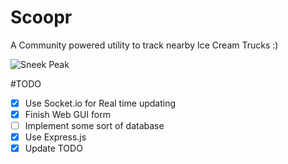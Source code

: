# Scoopr
A Community powered utility to track nearby Ice Cream Trucks :)

![Sneek Peak](https://raw.githubusercontent.com/Vikaton/JoyTracker/master/image.jpeg)

#TODO

- [x] Use Socket.io for Real time updating
- [x] Finish Web GUI form
- [ ] Implement some sort of database
- [x] Use Express.js
- [x] Update TODO

